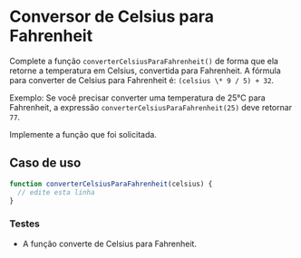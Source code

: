 # Conversor de Celsius para Fahrenheit

Complete a função `converterCelsiusParaFahrenheit()` de forma que ela retorne a temperatura em Celsius, convertida para Fahrenheit. A fórmula para converter de Celsius para Fahrenheit é: `(celsius \* 9 / 5) + 32`.

Exemplo: Se você precisar converter uma temperatura de 25°C para Fahrenheit, a expressão `converterCelsiusParaFahrenheit(25)` deve retornar `77`.

Implemente a função que foi solicitada.

## Caso de uso

```js
function converterCelsiusParaFahrenheit(celsius) {
  // edite esta linha
}
```

### Testes

- A função converte de Celsius para Fahrenheit.
